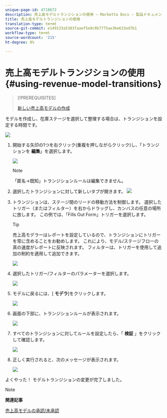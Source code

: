 ```yaml
---
unique-page-id: 4718672
description: 売上高モデルトランジションの使用 — Marketto Docs — 製品ドキュメント
title: 売上高モデルトランジションの使用
translation-type: tm+mt
source-git-commit: e149133a5383faaef5e9c9b7775ae36e633ed7b1
workflow-type: tm+mt
source-wordcount: '215'
ht-degree: 0%

---
```



# 売上高モデルトランジションの使用 {#using-revenue-model-transitions}

>[!PREREQUISITES]
>
>[新しい売上高モデルの作成](create-a-new-revenue-model.md)

モデルを作成し、在庫ステージを選択して整理する場合は、トランジションを設定する時間です。

![](assets/one-2.png)

1. 開始する矢印の1つを右クリック(重複を押しながらクリック)し、「トランジションを **編集**」を選択します。

   ![](assets/two-2.png)

   >[!NOTE]
   >
   >「匿名→既知」トランジションルールは編集できません。

1. 選択したトランジションに対して新しいタブが開きます。   ![](assets/three-1.png)
1. トランジションは、ステージ間のリードの移動方法を制御します。 選択したトリガー（またはフィルター）を右からドラッグし、カンバスの任意の場所に放します。 この例では、「Fills Out Form」トリガーを選択します。

   >[!TIP]
   >
   >売上高モデラーはレポートを設定しているので、トランジションにトリガーを常に含めることをお勧めします。 これにより、モデル/ステージフローの真の速度がレポートに反映されます。 フィルターは、トリガーを使用して追加の制約を適用して追加できます。

   ![](assets/four-2.png)

1. 選択したトリガー/フィルターのパラメーターを選択します。

   ![](assets/five-2.png)

1. モデルに戻るには、[ **モデラ**]をクリックします。

   ![](assets/six.png)

1. 画面の下部に、トランジションルールが表示されます。

   ![](assets/seven.png)

1. すべてのトランジションに対してルールを設定したら、「 **検証** 」をクリックして確認します。

   ![](assets/eight.png)

1. 正しく実行されると、次のメッセージが表示されます。

   ![](assets/nine.png)

よくやった！ モデルトランジションの変更が完了しました。

>[!NOTE]
>
>**関連記事**
>
>[売上高モデルの承認/未承認](approve-unapprove-a-revenue-model.md)
